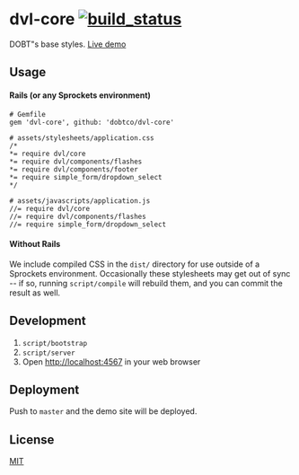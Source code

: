 dvl-core [![build_status]](https://circleci.com/gh/dobtco/dvl-core)
====

DOBT"s base styles. [Live demo](https://dvlcore.herokuapp.com/)

## Usage

#### Rails (or any Sprockets environment)

```
# Gemfile
gem 'dvl-core', github: 'dobtco/dvl-core'

# assets/stylesheets/application.css
/*
*= require dvl/core
*= require dvl/components/flashes
*= require dvl/components/footer
*= require simple_form/dropdown_select
*/

# assets/javascripts/application.js
//= require dvl/core
//= require dvl/components/flashes
//= require simple_form/dropdown_select
```

#### Without Rails

We include compiled CSS in the `dist/` directory for use outside of a Sprockets environment. Occasionally these stylesheets may get out of sync -- if so, running `script/compile` will rebuild them, and you can commit the result as well.

## Development

1. `script/bootstrap`
2. `script/server`
3. Open [http://localhost:4567](http://localhost:4567) in your web browser

## Deployment

Push to `master` and the demo site will be deployed.

## License

[MIT](http://dobtco.mit-license.org/)

[build_status]: https://circleci-badges.herokuapp.com/dobtco/dvl-core/87144b68eadac365d9368f5c62e68d3dfcad14bb

